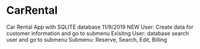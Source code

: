 # CarRental
Car Rental App with SQLITE database
11/9/2019
  NEW User: Create data for customer information and go to submenu
  Exisitng User: database search user and go to submenu
  Submenu: Reserve, Search, Edit, Billing
